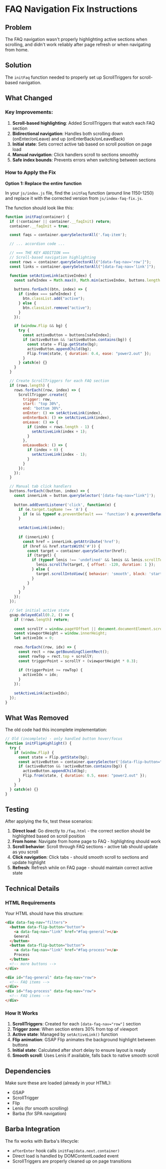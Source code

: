 # FAQ Navigation Fix Instructions

## Problem
The FAQ navigation wasn't properly highlighting active sections when scrolling, and didn't work reliably after page refresh or when navigating from home.

## Solution
The `initFaq` function needed to properly set up ScrollTriggers for scroll-based navigation.

## What Changed

### Key Improvements:
1. **Scroll-based highlighting**: Added ScrollTriggers that watch each FAQ section
2. **Bidirectional navigation**: Handles both scrolling down (onEnter/onLeave) and up (onEnterBack/onLeaveBack)
3. **Initial state**: Sets correct active tab based on scroll position on page load
4. **Manual navigation**: Click handlers scroll to sections smoothly
5. **Safe index bounds**: Prevents errors when switching between sections

### How to Apply the Fix

**Option 1: Replace the entire function**

In your `js/index.js` file, find the `initFaq` function (around line 1150-1250) and replace it with the corrected version from `js/index-faq-fix.js`.

The function should look like this:

```javascript
function initFaq(container) {
  if (!container || container.__faqInit) return;
  container.__faqInit = true;

  const faqs = container.querySelectorAll('.faq-item');

  // ... accordion code ...

  // === THE KEY ADDITION ===
  // Scroll-based navigation highlighting
  const rows = container.querySelectorAll("[data-faq-nav='row']");
  const links = container.querySelectorAll("[data-faq-nav='link']");

  function setActiveLink(activeIndex) {
    const safeIndex = Math.max(0, Math.min(activeIndex, buttons.length - 1));
    
    buttons.forEach((btn, index) => {
      if (index === safeIndex) {
        btn.classList.add("active");
      } else {
        btn.classList.remove("active");
      }
    });

    if (window.Flip && bg) {
      try {
        const activeButton = buttons[safeIndex];
        if (activeButton && !activeButton.contains(bg)) {
          const state = Flip.getState(bg);
          activeButton.appendChild(bg);
          Flip.from(state, { duration: 0.4, ease: "power2.out" });
        }
      } catch(e) {}
    }
  }

  // Create ScrollTriggers for each FAQ section
  if (rows.length) {
    rows.forEach((row, index) => {
      ScrollTrigger.create({
        trigger: row,
        start: "top 30%",
        end: "bottom 30%",
        onEnter: () => setActiveLink(index),
        onEnterBack: () => setActiveLink(index),
        onLeave: () => {
          if (index < rows.length - 1) {
            setActiveLink(index + 1);
          }
        },
        onLeaveBack: () => {
          if (index > 0) {
            setActiveLink(index - 1);
          }
        }
      });
    });
  }

  // Manual tab click handlers
  buttons.forEach((button, index) => {
    const innerLink = button.querySelector('[data-faq-nav="link"]');
    
    button.addEventListener('click', function(e) {
      if (e.target.tagName !== 'A') {
        if (e && typeof e.preventDefault === 'function') e.preventDefault();
      }
      
      setActiveLink(index);
      
      if (innerLink) {
        const href = innerLink.getAttribute('href');
        if (href && href.startsWith('#')) {
          const target = container.querySelector(href);
          if (target) {
            if (typeof lenis !== 'undefined' && lenis && lenis.scrollTo) {
              lenis.scrollTo(target, { offset: -120, duration: 1 });
            } else {
              target.scrollIntoView({ behavior: 'smooth', block: 'start' });
            }
          }
        }
      }
    });
  });

  // Set initial active state
  gsap.delayedCall(0.2, () => {
    if (!rows.length) return;
    
    const scrollY = window.pageYOffset || document.documentElement.scrollTop;
    const viewportHeight = window.innerHeight;
    let activeIdx = 0;
    
    rows.forEach((row, idx) => {
      const rect = row.getBoundingClientRect();
      const rowTop = rect.top + scrollY;
      const triggerPoint = scrollY + (viewportHeight * 0.3);
      
      if (triggerPoint >= rowTop) {
        activeIdx = idx;
      }
    });
    
    setActiveLink(activeIdx);
  });
}
```

## What Was Removed

The old code had this incomplete implementation:
```javascript
// Old (incomplete) - only handled button hover/focus
function initFlipHighlight() {
  try {
    if (window.Flip) {
      const state = Flip.getState(bg);
      const activeButton = container.querySelector('[data-flip-button="button"].active');
      if (activeButton && !activeButton.contains(bg)) {
        activeButton.appendChild(bg);
        Flip.from(state, { duration: 0.5, ease: "power2.out" });
      }
    }
  } catch(e) {}
}
```

## Testing

After applying the fix, test these scenarios:

1. **Direct load**: Go directly to `/faq.html` - the correct section should be highlighted based on scroll position
2. **From home**: Navigate from home page to FAQ - highlighting should work
3. **Scroll behavior**: Scroll through FAQ sections - active tab should update as you scroll
4. **Click navigation**: Click tabs - should smooth scroll to sections and update highlight
5. **Refresh**: Refresh while on FAQ page - should maintain correct active state

## Technical Details

### HTML Requirements
Your HTML should have this structure:

```html
<div data-faq-nav="filters">
  <button data-flip-button="button">
    <a data-faq-nav="link" href="#faq-general"></a>
    General
  </button>
  <button data-flip-button="button">
    <a data-faq-nav="link" href="#faq-process"></a>
    Process
  </button>
  <!-- more buttons -->
</div>

<div id="faq-general" data-faq-nav="row">
  <!-- FAQ items -->
</div>
<div id="faq-process" data-faq-nav="row">
  <!-- FAQ items -->
</div>
```

### How It Works

1. **ScrollTriggers**: Created for each `[data-faq-nav="row"]` section
2. **Trigger zone**: When section enters 30% from top of viewport
3. **Active state**: Managed by `setActiveLink()` function
4. **Flip animation**: GSAP Flip animates the background highlight between buttons
5. **Initial state**: Calculated after short delay to ensure layout is ready
6. **Smooth scroll**: Uses Lenis if available, falls back to native smooth scroll

## Dependencies

Make sure these are loaded (already in your HTML):
- GSAP
- ScrollTrigger
- Flip
- Lenis (for smooth scrolling)
- Barba (for SPA navigation)

## Barba Integration

The fix works with Barba's lifecycle:
- `afterEnter` hook calls `initFaq(data.next.container)`
- Direct load is handled by DOMContentLoaded event
- ScrollTriggers are properly cleaned up on page transitions
